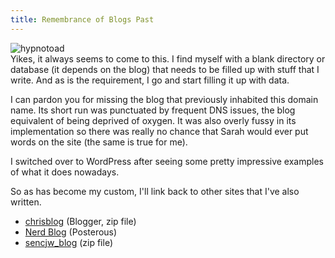 ```yaml
---
title: Remembrance of Blogs Past
---
```


<div class="img"><img src="img/hypnotoad_clockscope.jpg" alt="hypnotoad"></div> Yikes, it always seems to come to this. I find myself with a blank directory or database (it depends on the blog) that needs to be filled up with stuff that I write. And as is the requirement, I go and start filling it up with data.

I can pardon you for missing the blog that previously inhabited this domain name. Its short run was punctuated by frequent DNS issues, the blog equivalent of being deprived of oxygen. It was also overly fussy in its implementation so there was really no chance that Sarah would ever put words on the site (the same is true for me).

I switched over to WordPress after seeing some pretty impressive examples of what it does nowadays.

So as has become my custom, I'll link back to other sites that I've also written.

 * [chrisblog](chrisblog.zip) (Blogger, zip file)
 * [Nerd Blog](http://twopoint718.posterous.com/) (Posterous)
 * [sencjw_blog](sencjw_blog.zip) (zip file)
